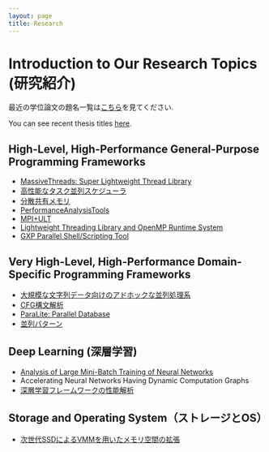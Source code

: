 ```yaml
---
layout: page
title: Research
---
```


# Introduction to Our Research Topics (研究紹介)

最近の学位論文の題名一覧は[こちら](/docs/thesis_titles)を見てください. 

You can see recent thesis titles [here](thesis_titles.md).

## High-Level, High-Performance General-Purpose Programming Frameworks

  * [MassiveThreads: Super Lightweight Thread Library](research/massivethreads.md)
  * [高性能なタスク並列スケジューラ](research/高性能なタスク並列スケジューラ.md)
  * [分散共有メモリ](research/分散共有メモリ.md)
  * [PerformanceAnalysisTools](research/performanceanalysistools.md)
  * [MPI+ULT](research/mpi_ult.md)
  * [Lightweight Threading Library and OpenMP Runtime System](research/lightweight_threading_library_and_openmp_runtime_system.md)
  * [GXP Parallel Shell/Scripting Tool](research/gxp.md)

## Very High-Level, High-Performance Domain-Specific Programming Frameworks

  * [大規模な文字列データ向けのアドホックな並列処理系](research/大規模な文字列データ向けのアドホックな並列処理系.md)
  * [CFG構文解析](research/cfg構文解析.md)
  * [ParaLite: Parallel Database](research/paralite.md)
  * [並列パターン](research/parallelpattern.md)

## Deep Learning (深層学習)

  * [Analysis of Large Mini-Batch Training of Neural Networks](research/analysis_of_large_mini-batch_training_of_neural_networks.md)
  * Accelerating Neural Networks Having Dynamic Computation Graphs
  * [深層学習フレームワークの性能解析](research/深層学習フレームワークの性能解析.md)

## Storage and Operating System（ストレージとOS）

  * [次世代SSDによるVMMを用いたメモリ空間の拡張](research/次世代ssdによるvmmを用いたメモリ空間の拡張.md)
